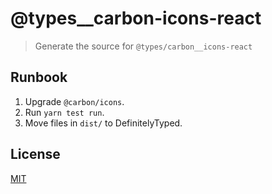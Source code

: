 # @types\_\_carbon-icons-react

> Generate the source for `@types/carbon__icons-react`

## Runbook

1. Upgrade `@carbon/icons`.
2. Run `yarn test run`.
3. Move files in `dist/` to DefinitelyTyped.

## License

[MIT](LICENSE)
